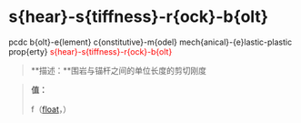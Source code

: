 # s{hear}-s{tiffness}-r{ock}-b{olt}
pcdc b{olt}-e{lement} c{onstitutive}-m{odel} mech{anical}-{e}lastic-plastic prop{erty} <span style='color: red;'>s{hear}-s{tiffness}-r{ock}-b{olt}</span>
> **描述：**围岩与锚杆之间的单位长度的剪切刚度

> 
> **值：**
> 
> f（[float](数据类型/float/)，）

